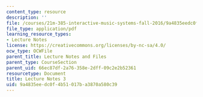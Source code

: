 ```yaml
---
content_type: resource
description: ''
file: /courses/21m-385-interactive-music-systems-fall-2016/9a4835eedc0f4b51017ba3870a580c39_MIT21M_385F16_L3.pdf
file_type: application/pdf
learning_resource_types:
- Lecture Notes
license: https://creativecommons.org/licenses/by-nc-sa/4.0/
ocw_type: OCWFile
parent_title: Lecture Notes and Files
parent_type: CourseSection
parent_uid: 66ec87df-2a76-358e-2dff-09c2e2b52361
resourcetype: Document
title: Lecture Notes 3
uid: 9a4835ee-dc0f-4b51-017b-a3870a580c39
---
```

